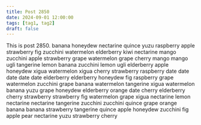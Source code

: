 ```yaml
---
title: Post 2850
date: 2024-09-01 12:00:00
tags: [tag1, tag2]
draft: false
---
```

This is post 2850.
banana
honeydew
nectarine
quince
yuzu
raspberry
apple
strawberry
fig
zucchini
watermelon
elderberry
kiwi
nectarine
mango
zucchini
apple
strawberry
grape
watermelon
grape
cherry
mango
mango
ugli
tangerine
lemon
banana
zucchini
lemon
ugli
elderberry
apple
honeydew
xigua
watermelon
xigua
cherry
strawberry
raspberry
date
date
date
date
date
elderberry
elderberry
honeydew
fig
raspberry
grape
watermelon
zucchini
grape
banana
watermelon
tangerine
xigua
watermelon
banana
yuzu
grape
honeydew
elderberry
orange
date
cherry
elderberry
cherry
strawberry
strawberry
fig
watermelon
grape
xigua
nectarine
lemon
nectarine
nectarine
tangerine
zucchini
zucchini
quince
grape
orange
banana
banana
strawberry
tangerine
quince
apple
honeydew
zucchini
fig
apple
pear
nectarine
yuzu
strawberry
cherry
